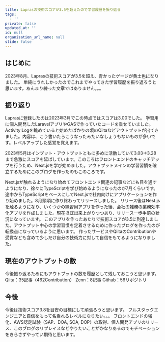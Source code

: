 ```yaml
---
title: Laprasの技術スコアが3.5を超えたので学習履歴を振り返る
tags:
  - ''
private: false
updated_at: ''
id: null
organization_url_name: null
slide: false
---
```

## はじめに
2023年8月、Laprasの技術スコアが3.5を超え、青かったゲージが黄土色になりました。
単純にうれしかったのでこれまでやってきた学習履歴を振り返ろうと思います。あんまり練った文章ではありません。。。

## 振り返り
Laprasに登録したのは2023年3月でこの時点ではスコアは3.00でした。
学習用に個人開発したLaravelアプリやGASで作っていたコードを乗せていました。Activity Logを眺めていると始めたばかりの頃のQiitaなどアウトプットが出てきました。内容は、こう書いたらこうなったみたいなしょうもないものが多いです。レベルアップした感覚を覚えます。

2023年5月はインプット・アウトプットともに多めに活動していて3.03→3.28まで急激にスコアを延ばしています。このころはフロントエンドのキャッチアップを行うため、Next.jsを学び始めました。アウトプットメインの学習習慣を確立するためにこのブログを作ったのもこのころです。

Next.jsが触れるようになり始めてフロントエンド関連の記事などにも目を通すようになり、徐々にTypeScriptを学び始めるようになったのが7月くらいです。
途中からTypeScriptをベースにしてNext.jsで社内向けにアプリケーションを作り始めました。8月頭頃に作り終わってリリースしました。
リリース後はNest.jsを触るようになり、いくつかの練習用アプリを作った後、会社の雑務の業務効率化アプリを作成しました。現在ほぼ出来上がりつつあり、リリース一歩手前の状況になっています。
このアプリを作ったあたりで技術スコアが3.5に到達しました。アウトプット中心の学習習慣を定着させるために作ったブログを作ったのが転換点になっているように思います。
作ったサービスやQiitaのContributionや受賞なども含めて少しだけ自分の技術力に対して自信をもてるようになりました。

## 現在のアウトプットの数
今後振り返るためにもアウトプットの数を履歴として残しておこうと思います。
Qiita：35記事（462Contribution）
Zenn：8記事
Github：56リポジトリ

## 今後
今後は技術スコア3.8を目安の目標にして頑張ろうと思います。
フルスタックエンジニアと自信をもって名乗れるレベルになりたい。。。
フロントエンドの強化、AWS認定試験（SAP、DOA, SOA, DOP）の取得、個人開発アプリのリリース、このブログのリプレイスなどやりたいことがかなりあるのでモチベーションをきらさずやってい期待と思います。